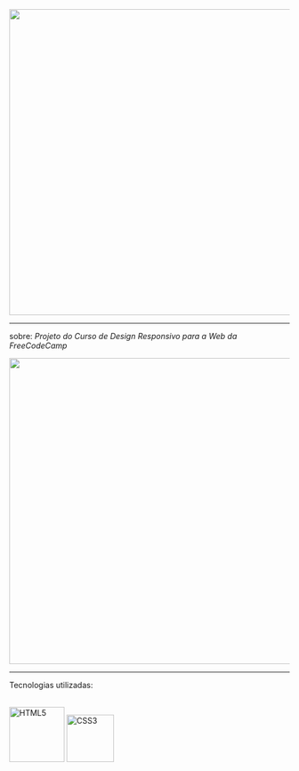 <div align="center">
  <img width="550px" src="https://user-images.githubusercontent.com/88457552/169079886-ee75b193-bca0-426f-9ffa-2e103ee1dc9f.PNG">
</div>

<hr>

sobre: *Projeto do Curso de Design Responsivo para a Web da <a src="https://www.freecodecamp.org/">FreeCodeCamp</a>*

<div align="center">
    <img width="550px" src="https://user-images.githubusercontent.com/88457552/169076509-7ac72bfc-82cc-4bfb-8cee-ba4aae467bca.PNG">
</div>


<hr>

Tecnologias utilizadas:
  <div style="display: inline_block"><br>
     <img width="99" src="https://img.shields.io/badge/HTML5-20232A?style=for-the-badge&logo=html5&logoColor=E34F26" alt="HTML5" /> 
      <img width="85" src="https://img.shields.io/badge/CSS3-20232A?style=for-the-badge&logo=css3&logoColor=1572B6" alt="CSS3" /> 
</div>